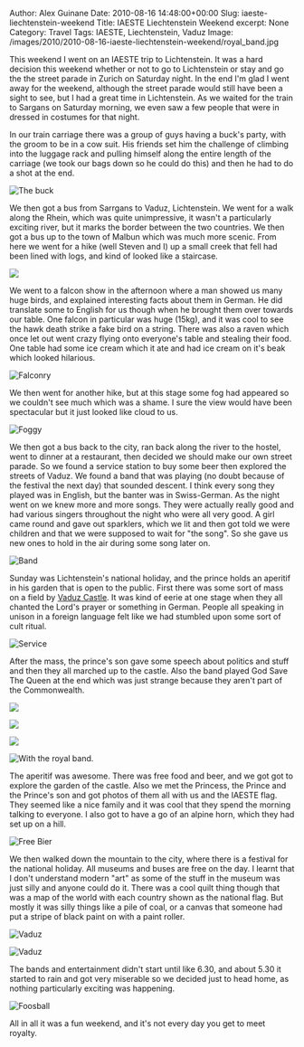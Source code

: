 Author: Alex Guinane
Date: 2010-08-16 14:48:00+00:00
Slug: iaeste-liechtenstein-weekend
Title: IAESTE Liechtenstein Weekend
excerpt: None
Category: Travel
Tags: IAESTE, Liechtenstein, Vaduz
Image: /images/2010/2010-08-16-iaeste-liechtenstein-weekend/royal_band.jpg

This weekend I went on an IAESTE trip to Lichtenstein. It was a hard decision this weekend whether or not to go to Lichtenstein or stay and go the the street parade in Zurich on Saturday night. In the end I'm glad I went away for the weekend, although the street parade would still have been a sight to see, but I had a great time in Lichtenstein. As we waited for the train to Sargans on Saturday morning, we even saw a few people that were in dressed in costumes for that night.

In our train carriage there was a group of guys having a buck's party, with the groom to be in a cow suit. His friends set him the challenge of climbing into the luggage rack and pulling himself along the entire length of the carriage (we took our bags down so he could do this) and then he had to do a shot at the end.

![](/images/2010/2010-08-16-iaeste-liechtenstein-weekend/buck.JPG "The buck")

We then got a bus from Sarrgans to Vaduz, Lichtenstein. We went for a walk along the Rhein, which was quite unimpressive, it wasn't a particularly exciting river, but it marks the border between the two countries. We then got a bus up to the town of Malbun which was much more scenic. From here we went for a hike (well Steven and I) up a small creek that fell had been lined with logs, and kind of looked like a staircase.

![](/images/2010/2010-08-16-iaeste-liechtenstein-weekend/P1030302.JPG "")

We went to a falcon show in the afternoon where a man showed us many huge birds, and explained interesting facts about them in German. He did translate some to English for us though when he brought them over towards our table. One falcon in particular was huge (15kg), and it was cool to see the hawk death strike a fake bird on a string. There was also a raven which once let out went crazy flying onto everyone's table and stealing their food. One table had some ice cream which it ate and had ice cream on it's beak which looked hilarious.

![](/images/2010/2010-08-16-iaeste-liechtenstein-weekend/IMG_4813_corr.jpg "Falconry")

We then went for another hike, but at this stage some fog had appeared so we couldn't see much which was a shame. I sure the view would have been spectacular but it just looked like cloud to us.

![](/images/2010/2010-08-16-iaeste-liechtenstein-weekend/IMG_5001_corr.jpg "Foggy")

We then got a bus back to the city, ran back along the river to the hostel, went to dinner at a restaurant, then decided we should make our own street parade. So we found a service station to buy some beer then explored the streets of Vaduz. We found a band that was playing (no doubt because of the festival the next day) that sounded descent. I think every song they played was in English, but the banter was in Swiss-German. As the night went on we knew more and more songs. They were actually really good and had various singers throughout the night who were all very good. A girl came round and gave out sparklers, which we lit and then got told we were children and that we were supposed to wait for "the song". So she gave us new ones to hold in the air during some song later on.

![](/images/2010/2010-08-16-iaeste-liechtenstein-weekend/P1030322.JPG "Band")

Sunday was Lichtenstein's national holiday, and the prince holds an aperitif in his garden that is open to the public. First there was some sort of mass on a field by [Vaduz Castle](http://en.wikipedia.org/wiki/Vaduz_Castle). It was kind of eerie at one stage when they all chanted the Lord's prayer or something in German. People all speaking in unison in a foreign language felt like we had stumbled upon some sort of cult ritual. 

![](/images/2010/2010-08-16-iaeste-liechtenstein-weekend/P1030343.JPG "Service")

After the mass, the prince's son gave some speech about politics and stuff and then they all marched up to the castle. Also the band played God Save The Queen at the end which was just strange because they aren't part of the Commonwealth.

![](/images/2010/2010-08-16-iaeste-liechtenstein-weekend/castle.jpg "")

![](/images/2010/2010-08-16-iaeste-liechtenstein-weekend/garden.JPG "")

![](/images/2010/2010-08-16-iaeste-liechtenstein-weekend/royals.jpg "")

![With the royal band.](/images/2010/2010-08-16-iaeste-liechtenstein-weekend/royal_band.jpg)

The aperitif was awesome. There was free food and beer, and we got got to explore the garden of the castle. Also we met the Princess, the Prince and the Prince's son and got photos of them all with us and the IAESTE flag. They seemed like a nice family and it was cool that they spend the morning talking to everyone. I also got to have a go of an alpine horn, which they had set up on a hill.

![](/images/2010/2010-08-16-iaeste-liechtenstein-weekend/P1030359.JPG "Free Bier")

We then walked down the mountain to the city, where there is a festival for the national holiday. All museums and buses are free on the day. I learnt that I don't understand modern "art" as some of the stuff in the museum was just silly and anyone could do it. There was a cool quilt thing though that was a map of the world with each country shown as the national flag. But mostly it was silly things like a pile of coal, or a canvas that someone had put a stripe of black paint on with a paint roller.

![](/images/2010/2010-08-16-iaeste-liechtenstein-weekend/IMG_5076_corr.jpg "Vaduz")

![](/images/2010/2010-08-16-iaeste-liechtenstein-weekend/IMG_4785_corr.jpg "Vaduz")

The bands and entertainment didn't start until like 6.30, and about 5.30 it started to rain and got very miserable so we decided just to head home, as nothing particularly exciting was happening.

![](/images/2010/2010-08-16-iaeste-liechtenstein-weekend/P1030387.JPG "Foosball")

All in all it was a fun weekend, and it's not every day you get to meet royalty.
